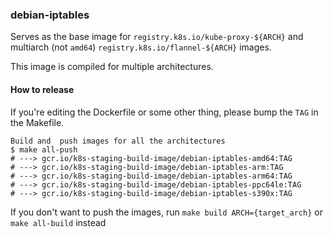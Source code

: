 ### debian-iptables

Serves as the base image for `registry.k8s.io/kube-proxy-${ARCH}` and multiarch (not `amd64`) `registry.k8s.io/flannel-${ARCH}` images.

This image is compiled for multiple architectures.

#### How to release

If you're editing the Dockerfile or some other thing, please bump the `TAG` in the Makefile.

```console
Build and  push images for all the architectures
$ make all-push
# ---> gcr.io/k8s-staging-build-image/debian-iptables-amd64:TAG
# ---> gcr.io/k8s-staging-build-image/debian-iptables-arm:TAG
# ---> gcr.io/k8s-staging-build-image/debian-iptables-arm64:TAG
# ---> gcr.io/k8s-staging-build-image/debian-iptables-ppc64le:TAG
# ---> gcr.io/k8s-staging-build-image/debian-iptables-s390x:TAG
```

If you don't want to push the images, run `make build ARCH={target_arch}` or `make all-build` instead
